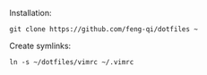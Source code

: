 Installation:

	git clone https://github.com/feng-qi/dotfiles ~


Create symlinks:

	ln -s ~/dotfiles/vimrc ~/.vimrc

